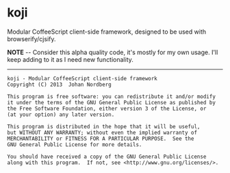 
# koji

Modular CoffeeScript client-side framework, designed to be used with browserify/cjsify.

**NOTE** -- Consider this alpha quality code, it's mostly for my own usage. I'll keep adding to it as I need new functionality.

---

    koji - Modular CoffeeScript client-side framework
    Copyright (C) 2013  Johan Nordberg

    This program is free software: you can redistribute it and/or modify
    it under the terms of the GNU General Public License as published by
    the Free Software Foundation, either version 3 of the License, or
    (at your option) any later version.

    This program is distributed in the hope that it will be useful,
    but WITHOUT ANY WARRANTY; without even the implied warranty of
    MERCHANTABILITY or FITNESS FOR A PARTICULAR PURPOSE.  See the
    GNU General Public License for more details.

    You should have received a copy of the GNU General Public License
    along with this program.  If not, see <http://www.gnu.org/licenses/>.

